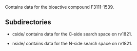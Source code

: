 Contains data for the bioactive compound F3111-1539.

## Subdirectories

- cside/ contains data for the C-side search space on rv1821.

- nside/ contains data for the N-side search space on rv1821.

